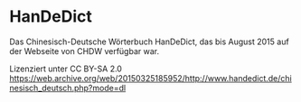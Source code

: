 # HanDeDict
Das Chinesisch-Deutsche Wörterbuch HanDeDict, das bis August 2015 auf der Webseite von CHDW verfügbar war.

Lizenziert unter CC BY-SA 2.0
https://web.archive.org/web/20150325185952/http://www.handedict.de/chinesisch_deutsch.php?mode=dl
